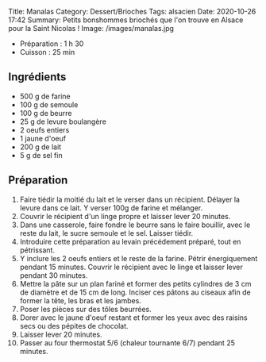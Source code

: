 Title: Manalas
Category: Dessert/Brioches
Tags: alsacien
Date:  2020-10-26 17:42
Summary: Petits bonshommes briochés que l'on trouve en Alsace pour la Saint Nicolas !
Image: /images/manalas.jpg

- Préparation : 1 h 30
- Cuisson : 25 min

## Ingrédients
- 500 g de farine
- 100 g de semoule
- 100 g de beurre
- 25 g de levure boulangère
- 2 oeufs entiers
- 1 jaune d'oeuf
- 200 g de lait
- 5 g de sel fin



## Préparation
1. Faire tiédir la moitié du lait et le verser dans un récipient. Délayer la levure dans ce lait. Y verser 100g de farine et mélanger.
2. Couvrir le récipient d'un linge propre et laisser lever 20 minutes.
3. Dans une casserole, faire fondre le beurre sans le faire bouillir, avec le reste du lait, le sucre semoule et le sel. Laisser tiédir.
4. Introduire cette préparation au levain précédement préparé, tout en pétrissant.
5. Y inclure les 2 oeufs entiers et le reste de la farine. Pétrir énergiquement pendant 15 minutes. Couvrir le récipient avec le linge et laisser lever pendant 30 minutes.
6. Mettre la pâte sur un plan fariné et former des petits cylindres de 3 cm de diamètre et de 15 cm de long. Inciser ces pâtons au ciseaux afin de former la tête, les bras et les jambes. 
7. Poser les pièces sur des tôles beurrées.
8. Dorer avec le jaune d'oeuf restant et former les yeux avec des raisins secs ou des pépites de chocolat.
9. Laisser lever 20 minutes.
10. Passer au four thermostat 5/6 (chaleur tournante 6/7) pendant 25 minutes. 